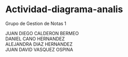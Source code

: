 # Actividad-diagrama-analis


Grupo de Gestion de Notas 1


JUAN DIEGO CALDERON BERMEO                 
DANIEL CANO HERNANDEZ                      
ALEJANDRA DIAZ HERNANDEZ                      
JUAN DAVID VASQUEZ OSPINA       
